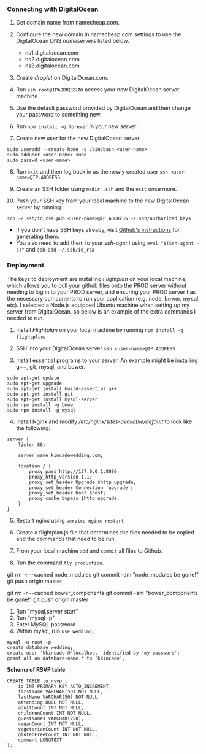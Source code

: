 ### Connecting with DigitalOcean
1. Get domain name from namecheap.com.

2. Configure the new domain in namecheap.com settings to use the DigitalOcean DNS *nameservers* listed below.
    - ns1.digitalocean.com
    - ns2.digitalocean.com
    - ns3.digitalocean.com

3. Create *droplet* on DigitalOcean.com.

4. Run `ssh root@IPADDRESS` to access your new DigitalOcean server machine.

5. Use the default password provided by DigitalOcean and then change your password to something new.

6. Run `npm install -g forever` in your new server.

7. Create new user for the new DigitalOcean server.
```
sudo useradd --create-home -s /bin/bash <user-name>
sudo adduser <user-name> sudo
sudo passwd <user-name>
```
8. Run `exit` and then log back in as the newly created user `ssh <user-name>@IP.ADDRESS`

9. Create an SSH folder using `mkdir .ssh` and the `exit` once more.
10. Push your SSH key from your local machine to the new DigitalOcean server by running:
```
scp ~/.ssh/id_rsa.pub <user-name>@IP.ADDRESS:~/.ssh/authorized_keys
```
  - If you don't have SSH keys already, visit [Github's instructions](https://help.github.com/articles/generating-an-ssh-key/) for generating them.
  - You also need to add them to your *ssh-agent* using `eval "$(ssh-agent -s)"` and `ssh-add ~/.ssh/id_rsa`

### Deployment

The keys to deployment are installing *Flightplan* on your local machine, which allows you to pull your github files onto the PROD server without needing to log in to your PROD server, and ensuring your PROD server has the necessary components to run your application (e.g. node, bower, mysql, etc). I selected a Node.js equipped Ubuntu machine when setting up my server from DigitalOcean, so below is an example of the extra commands I needed to run.


1. Install *Flightplan* on your local machine by running `npm install -g flightplan`.

2. SSH into your DigitalOcean server `ssh <user-name>@IP.ADDRESS`.

3. Install essential programs to your server. An example might be installing g++, git, mysql, and bower.
```
sudo apt-get update
sudo apt-get upgrade
sudo apt-get install build-essential g++
sudo apt-get install git
sudo apt-get install mysql-server
sudo npm install -g bower
sudo npm install -g mysql
```

4. Install Nginx and modify */etc/nginx/sites-available/default* to look like the following:
```
server {
    listen 80;

    server_name kincadewedding.com;

    location / {
        proxy_pass http://127.0.0.1:8080;
        proxy_http_version 1.1;
        proxy_set_header Upgrade $http_upgrade;
        proxy_set_header Connection 'upgrade';
        proxy_set_header Host $host;
        proxy_cache_bypass $http_upgrade;
    }
}
```

5. Restart nginx using `service nginx restart`

6. Create a flightplan.js file that determines the files needed to be copied and the commands that need to be run.

7. From your local machine `add` and `commit` all files to Github.

8. Run the command `fly production`.

git rm -r --cached node_modules
git commit -am "node_modules be gone!"
git push origin master

git rm -r --cached bower_components
git commit -am "bower_components be gone!"
git push origin master

1. Run "mysql.server start"
2. Run "mysql -p"
3. Enter MySQL password
4. Within mysql, run `use wedding;`


```
mysql -u root -p
create database wedding;
create user 'kkincade'@'localhost' identified by 'my-password';
grant all on database-name.* to 'kkincade';
```

**Schema of RSVP table**
```
CREATE TABLE lu_rsvp (
    id INT PRIMARY KEY AUTO_INCREMENT,
    firstName VARCHAR(50) NOT NULL,
    lastName VARCHAR(50) NOT NULL,
    attending BOOL NOT NULL,
    adultCount INT NOT NULL,
    childrenCount INT NOT NULL,
    guestNames VARCHAR(250),
    veganCount INT NOT NULL,
    vegetarianCount INT NOT NULL,
    glutenFreeCount INT NOT NULL,
    comment LONGTEXT
);
```
